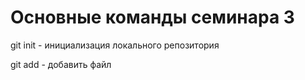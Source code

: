 # Основные команды семинара 3

git init - инициализация локального репозитория 

git add - добавить файл 